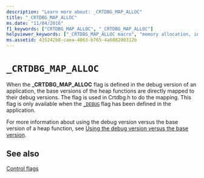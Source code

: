 ```yaml
---
description: "Learn more about: _CRTDBG_MAP_ALLOC"
title: "_CRTDBG_MAP_ALLOC"
ms.date: "11/04/2016"
f1_keywords: ["CRTDBG_MAP_ALLOC", "_CRTDBG_MAP_ALLOC"]
helpviewer_keywords: ["_CRTDBG_MAP_ALLOC macro", "memory allocation, in debug builds", "CRTDBG_MAP_ALLOC macro"]
ms.assetid: 435242b8-caea-4063-b765-4a608200312b
---
```

# `_CRTDBG_MAP_ALLOC`

When the **_CRTDBG_MAP_ALLOC** flag is defined in the debug version of an application, the base versions of the heap functions are directly mapped to their debug versions. The flag is used in Crtdbg.h to do the mapping. This flag is only available when the [`_DEBUG`](./debug.md) flag has been defined in the application.

For more information about using the debug version versus the base version of a heap function, see [Using the debug version versus the base version](/visualstudio/debugger/debug-versions-of-heap-allocation-functions).

## See also

[Control flags](./control-flags.md)
